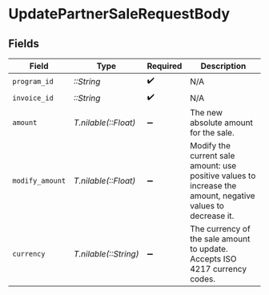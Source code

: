 # UpdatePartnerSaleRequestBody


## Fields

| Field                                                                                                       | Type                                                                                                        | Required                                                                                                    | Description                                                                                                 |
| ----------------------------------------------------------------------------------------------------------- | ----------------------------------------------------------------------------------------------------------- | ----------------------------------------------------------------------------------------------------------- | ----------------------------------------------------------------------------------------------------------- |
| `program_id`                                                                                                | *::String*                                                                                                  | :heavy_check_mark:                                                                                          | N/A                                                                                                         |
| `invoice_id`                                                                                                | *::String*                                                                                                  | :heavy_check_mark:                                                                                          | N/A                                                                                                         |
| `amount`                                                                                                    | *T.nilable(::Float)*                                                                                        | :heavy_minus_sign:                                                                                          | The new absolute amount for the sale.                                                                       |
| `modify_amount`                                                                                             | *T.nilable(::Float)*                                                                                        | :heavy_minus_sign:                                                                                          | Modify the current sale amount: use positive values to increase the amount, negative values to decrease it. |
| `currency`                                                                                                  | *T.nilable(::String)*                                                                                       | :heavy_minus_sign:                                                                                          | The currency of the sale amount to update. Accepts ISO 4217 currency codes.                                 |